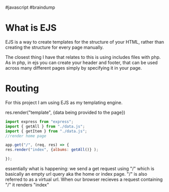 #javascript #braindump 
# What is EJS
EJS is a way to create templates for the structure of your HTML, rather than creating the structure for every page manually. 

The closest thing I have that relates to this is using includes files with php. As in php, in ejs you can create your header and footer, that can be used across many different pages simply by specifying it in your page. 

# Routing
For this project I am using EJS as my templating engine. 

res.render("template", {data being provided to the page})
```javascript
import express from "express";
import { getAll } from "./data.js";
import { getItem } from "./data.js";
//render home page

app.get("/", (req, res) => {
res.render("index", {albums: getAll()} );

});
```
essentially what is happening:
we send a get request using "/" which is basically an empty url query aka the home or index page. "/" is also referred to as a virtual url. When our browser recieves a request containing "/" it renders "index"